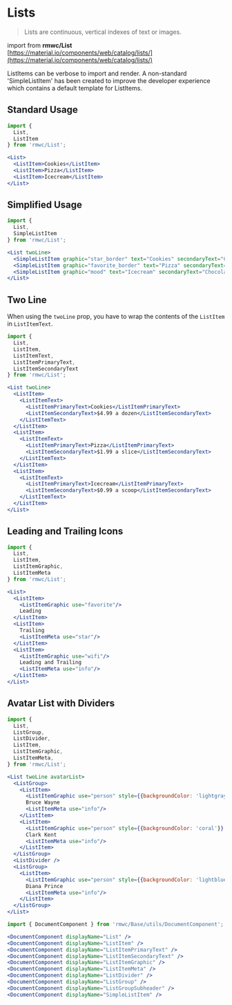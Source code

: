 # Lists

> Lists are continuous, vertical indexes of text or images.

import from **rmwc/List**  
[https://material.io/components/web/catalog/lists/](https://material.io/components/web/catalog/lists/)

ListItems can be verbose to import and render. A non-standard 'SimpleListItem' has been created to improve the developer experience which contains a default template for ListItems.

## Standard Usage

```jsx render
import {
  List,
  ListItem
} from 'rmwc/List';

<List>
  <ListItem>Cookies</ListItem>
  <ListItem>Pizza</ListItem>
  <ListItem>Icecream</ListItem>
</List>
```

## Simplified Usage

```jsx render
import {
  List,
  SimpleListItem
} from 'rmwc/List';

<List twoLine>
  <SimpleListItem graphic="star_border" text="Cookies" secondaryText="Chocolate chip" meta="info" />
  <SimpleListItem graphic="favorite_border" text="Pizza" secondaryText="Pepperoni" meta="info" />
  <SimpleListItem graphic="mood" text="Icecream" secondaryText="Chocolate cookie dough" meta="info" />
</List>
```

## Two Line
When using the `twoLine` prop, you have to wrap the contents of the `ListItem` in `ListItemText`.

```jsx render
import {
  List,
  ListItem,
  ListItemText,
  ListItemPrimaryText,
  ListItemSecondaryText
} from 'rmwc/List';

<List twoLine>
  <ListItem>
    <ListItemText>
      <ListItemPrimaryText>Cookies</ListItemPrimaryText>
      <ListItemSecondaryText>$4.99 a dozen</ListItemSecondaryText>
    </ListItemText>
  </ListItem>
  <ListItem>
    <ListItemText>
      <ListItemPrimaryText>Pizza</ListItemPrimaryText>
      <ListItemSecondaryText>$1.99 a slice</ListItemSecondaryText>
    </ListItemText>
  </ListItem>
  <ListItem>
    <ListItemText>
      <ListItemPrimaryText>Icecream</ListItemPrimaryText>
      <ListItemSecondaryText>$0.99 a scoop</ListItemSecondaryText>
    </ListItemText>
  </ListItem>
</List>
```

## Leading and Trailing Icons
```jsx render
import {
  List,
  ListItem,
  ListItemGraphic,
  ListItemMeta
} from 'rmwc/List';

<List>
  <ListItem>
    <ListItemGraphic use="favorite"/>
    Leading
  </ListItem>
  <ListItem>
    Trailing
    <ListItemMeta use="star"/>
  </ListItem>
  <ListItem>
    <ListItemGraphic use="wifi"/>
    Leading and Trailing
    <ListItemMeta use="info"/>
  </ListItem>
</List>
```

## Avatar List with Dividers
```jsx render
import {
  List,
  ListGroup,
  ListDivider,
  ListItem,
  ListItemGraphic,
  ListItemMeta,
} from 'rmwc/List';

<List twoLine avatarList>
  <ListGroup>
    <ListItem>
      <ListItemGraphic use="person" style={{backgroundColor: 'lightgray'}} />
      Bruce Wayne
      <ListItemMeta use="info"/>
    </ListItem>
    <ListItem>
      <ListItemGraphic use="person" style={{backgroundColor: 'coral'}} />
      Clark Kent
      <ListItemMeta use="info"/>
    </ListItem>
  </ListGroup>
  <ListDivider />
  <ListGroup>
    <ListItem>
      <ListItemGraphic use="person" style={{backgroundColor: 'lightblue'}} />
      Diana Prince
      <ListItemMeta use="info"/>
    </ListItem>
  </ListGroup>
</List>
```

```jsx renderOnly
import { DocumentComponent } from 'rmwc/Base/utils/DocumentComponent';

<DocumentComponent displayName="List" />
<DocumentComponent displayName="ListItem" />
<DocumentComponent displayName="ListItemPrimaryText" />
<DocumentComponent displayName="ListItemSecondaryText" />
<DocumentComponent displayName="ListItemGraphic" />
<DocumentComponent displayName="ListItemMeta" />
<DocumentComponent displayName="ListDivider" />
<DocumentComponent displayName="ListGroup" />
<DocumentComponent displayName="ListGroupSubheader" />
<DocumentComponent displayName="SimpleListItem" />
```
